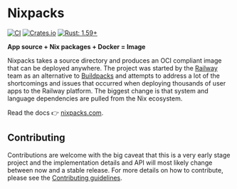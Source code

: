 # Nixpacks

[![CI](https://github.com/railwayapp/bb/actions/workflows/ci.yml/badge.svg)](https://github.com/railwayapp/bb/actions/workflows/ci.yml)
[![Crates.io](https://img.shields.io/crates/v/nixpacks)](https://crates.io/crates/nixpacks)
[![Rust: 1.59+](https://img.shields.io/badge/rust-1.59+-93450a)](https://blog.rust-lang.org/2022/02/24/Rust-1.59.0.html)

**App source + Nix packages + Docker = Image**

Nixpacks takes a source directory and produces an OCI compliant image that can be deployed anywhere. The project was started by the [Railway](https://railway.app) team as an alternative to [Buildpacks](https://buildpacks.io/) and attempts to address a lot of the shortcomings and issues that occurred when deploying thousands of user apps to the Railway platform. The biggest change is that system and language dependencies are pulled from the Nix ecosystem.

Read the docs 👉 [nixpacks.com](https://nixpacks.com).

## Contributing

Contributions are welcome with the big caveat that this is a very early stage project and the implementation details and API will most likely change between now and a stable release. For more details on how to contribute, please see the [Contributing guidelines](./CONTRIBUTING.md).
